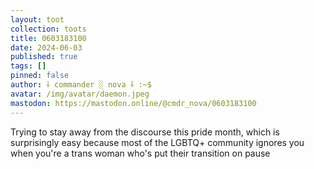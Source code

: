 ```yaml
---
layout: toot
collection: toots
title: 0603183100
date: 2024-06-03
published: true
tags: []
pinned: false
author: ⸸ commander ░ nova ⸸ :~$
avatar: /img/avatar/daemon.jpeg
mastodon: https://mastodon.online/@cmdr_nova/0603183100
---
```


Trying to stay away from the discourse this pride month, which is surprisingly easy because most of the LGBTQ+ community ignores you when you're a trans woman who's put their transition on pause
